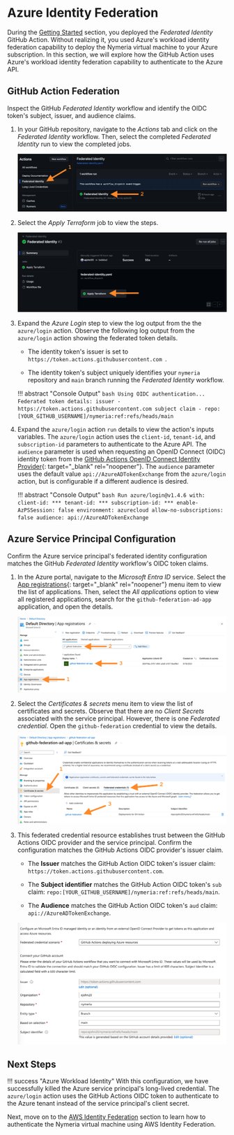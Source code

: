 # Azure Identity Federation

During the [Getting Started](./getting_started.md) section, you deployed the *Federated Identity* GitHub Action. Without realizing it, you used Azure's workload identity federation capability to deploy the Nymeria virtual machine to your Azure subscription. In this section, we will explore how the GitHub Action uses Azure's workload identity federation capability to authenticate to the Azure API.

## GitHub Action Federation

Inspect the GitHub *Federated Identity* workflow and identify the OIDC token's subject, issuer, and audience claims.

1. In your GitHub repository, navigate to the *Actions* tab and click on the *Federated Identity* workflow. Then, select the completed *Federated Identity* run to view the completed jobs.

    ![](./img/gh-action-fed-job.png)

1. Select the *Apply Terraform* job to view the steps.

    ![](./img/gh-action-fed-tf.png)

1. Expand the *Azure Login* step to view the log output from the the `azure/login` action. Observe the following log output from the `azure/login` action showing the federated token details.

    - The identity token's issuer is set to `https://token.actions.githubusercontent.com `.

    - The identity token's subject uniquely identifies your `nymeria` repository and `main` branch running the *Federated Identity* workflow.

    !!! abstract "Console Output"
        ```bash
        Using OIDC authentication...
        Federated token details:
        issuer - https://token.actions.githubusercontent.com
        subject claim - repo:[YOUR_GITHUB_USERNAME]/nymeria:ref:refs/heads/main
        ```

1. Expand the  `azure/login` action `run` details to view the action's inputs variables. The `azure/login` action uses the `client-id`, `tenant-id`, and `subscription-id` parameters to authenticate to the Azure API. The `audience` parameter is used when requesting an OpenID Connect (OIDC) identity token from the [GitHub Actions OpenID Connect Identity Provider](https://docs.github.com/en/actions/deployment/security-hardening-your-deployments/about-security-hardening-with-openid-connect){: target="_blank" rel="noopener"}. The `audience` parameter uses the default value `api://AzureADTokenExchange` from the `azure/login` action, but is configurable if a different audience is desired.

    !!! abstract "Console Output"
        ```bash
        Run azure/login@v1.4.6
        with:
          client-id: ***
          tenant-id: ***
          subscription-id: ***
          enable-AzPSSession: false
          environment: azurecloud
          allow-no-subscriptions: false
          audience: api://AzureADTokenExchange
        ```

## Azure Service Principal Configuration

Confirm the Azure service principal's federated identity configuration matches the GitHub *Federated Identity* workflow's OIDC token claims.

1. In the Azure portal, navigate to the *Microsoft Entra ID* service. Select the [App registrations](https://portal.azure.com/#view/Microsoft_AAD_IAM/ActiveDirectoryMenuBlade/~/RegisteredApps){: target="_blank" rel="noopener"} menu item to view the list of applications. Then, select the *All applications* option to view all registered applications, search for the `github-federation-ad-app` application, and open the details.

    ![](./img/az-app-reg.png)

1. Select the *Certificates & secrets* menu item to view the list of certificates and secrets. Observe that there are no *Client Secrets* associated with the service principal. However, there is one *Federated credential*. Open the `github-federation` credential to view the details.

    ![](./img/az-gh-fed-app.png)

1. This federated credential resource establishes trust between the GitHub Actions OIDC provider and the service principal. Confirm the configuration matches the GitHub Actions OIDC provider's issuer claim.

    * The **Issuer** matches the GitHub Action OIDC token's issuer claim: `https://token.actions.githubusercontent.com`.

    * The **Subject identifier** matches the GitHub Action OIDC token's `sub` claim: `repo:[YOUR_GITHUB_USERNAME]/nymeria:ref:refs/heads/main`.

    * The **Audience** matches the GitHub Action OIDC token's `aud` claim: `api://AzureADTokenExchange`.

    ![](./img/az-gh-fed-config.png)

## Next Steps

!!! success "Azure Workload Identity"
    With this configuration, we have successfully killed the Azure service principal's long-lived credential. The `azure/login` action uses the GitHub Actions OIDC token to authenticate to the Azure tenant instead of the service principal's client secret.

Next, move on to the [AWS Identity Federation](./aws.md) section to learn how to authenticate the Nymeria virtual machine using AWS Identity Federation.
